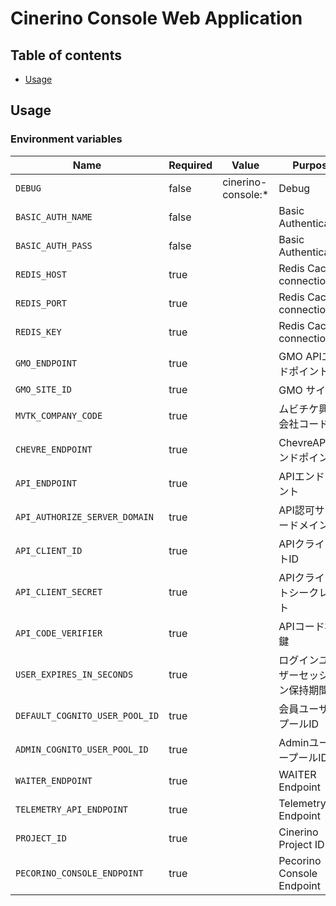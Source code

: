 # Cinerino Console Web Application

## Table of contents

* [Usage](#usage)

## Usage

### Environment variables

| Name                           | Required | Value              | Purpose                            |
| ------------------------------ | -------- | ------------------ | ---------------------------------- |
| `DEBUG`                        | false    | cinerino-console:* | Debug                              |
| `BASIC_AUTH_NAME`              | false    |                    | Basic Authentication               |
| `BASIC_AUTH_PASS`              | false    |                    | Basic Authentication               |
| `REDIS_HOST`                   | true     |                    | Redis Cache connection             |
| `REDIS_PORT`                   | true     |                    | Redis Cache connection             |
| `REDIS_KEY`                    | true     |                    | Redis Cache connection             |
| `GMO_ENDPOINT`                 | true     |                    | GMO APIエンドポイント              |
| `GMO_SITE_ID`                  | true     |                    | GMO サイトID                       |
| `MVTK_COMPANY_CODE`            | true     |                    | ムビチケ興行会社コード             |
| `CHEVRE_ENDPOINT`              | true     |                    | ChevreAPIエンドポイント            |
| `API_ENDPOINT`                 | true     |                    | APIエンドポイント                  |
| `API_AUTHORIZE_SERVER_DOMAIN`  | true     |                    | API認可サーバードメイン            |
| `API_CLIENT_ID`                | true     |                    | APIクライアントID                  |
| `API_CLIENT_SECRET`            | true     |                    | APIクライアントシークレット        |
| `API_CODE_VERIFIER`            | true     |                    | APIコード検証鍵                    |
| `USER_EXPIRES_IN_SECONDS`      | true     |                    | ログインユーザーセッション保持期間 |
| `DEFAULT_COGNITO_USER_POOL_ID` | true     |                    | 会員ユーザープールID               |
| `ADMIN_COGNITO_USER_POOL_ID`   | true     |                    | AdminユーザープールID              |
| `WAITER_ENDPOINT`              | true     |                    | WAITER Endpoint                    |
| `TELEMETRY_API_ENDPOINT`       | true     |                    | Telemetry API Endpoint             |
| `PROJECT_ID`                   | true     |                    | Cinerino Project ID                |
| `PECORINO_CONSOLE_ENDPOINT`    | true     |                    | Pecorino Console Endpoint          |

